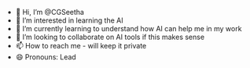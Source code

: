 - 👋 Hi, I’m @CGSeetha
- 👀 I’m interested in learning the AI 
- 🌱 I’m currently learning to understand how AI can help me in my work
- 💞️ I’m looking to collaborate on AI tools if this makes sense
- 📫 How to reach me - will keep it private
- 😄 Pronouns: Lead
  

<!---
CGSeetha/CGSeetha is a ✨ special ✨ repository because its `README.md` (this file) appears on your GitHub profile.
You can click the Preview link to take a look at your changes.
--->
